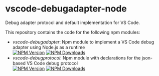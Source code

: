 # vscode-debugadapter-node

Debug adapter protocol and default implementation for VS Code.

This repository contains the code for the following npm modules:

* _vscode-debugadapter_: Npm module to implement a VS Code debug adapter using Node.js as a runtime<br>
[![NPM Version](https://img.shields.io/npm/v/vscode-debugadapter.svg)](https://npmjs.org/package/vscode-debugadapter)
[![NPM Downloads](https://img.shields.io/npm/dm/vscode-debugadapter.svg)](https://npmjs.org/package/vscode-debugadapter)
* _vscode-debugprotocol_: Npm module with declarations for the json-based VS Code debug protocol<br>
[![NPM Version](https://img.shields.io/npm/v/vscode-debugprotocol.svg)](https://npmjs.org/package/vscode-debugprotocol)
[![NPM Downloads](https://img.shields.io/npm/dm/vscode-debugprotocol.svg)](https://npmjs.org/package/vscode-debugprotocol)
